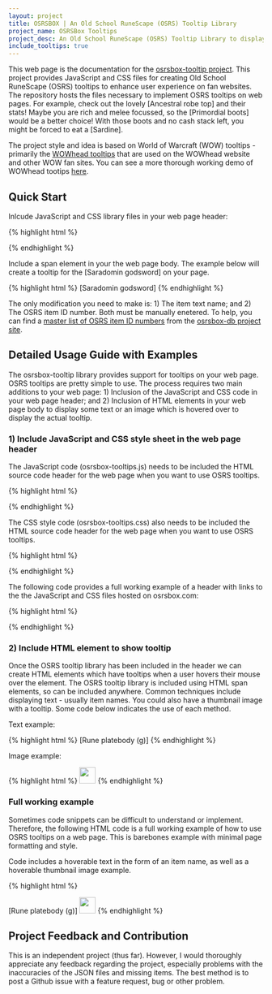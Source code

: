 ```yaml
---
layout: project
title: OSRSBOX | An Old School RuneScape (OSRS) Tooltip Library
project_name: OSRSBox Tooltips
project_desc: An Old School RuneScape (OSRS) Tooltip Library to display tooltips for OSRS items on mouse hover
include_tooltips: true
---
```


This web page is the documentation for the [osrsbox-tooltip project](https://github.com/osrsbox/osrsbox-tooltips). This project provides JavaScript and CSS files for creating Old School RuneScape (OSRS) tooltips to enhance user experience on fan websites. The repository hosts the files necessary to implement OSRS tooltips on web pages. For example, check out the lovely <span class="tooltip osrs-tooltip" id='21021' title='Please wait ...'>[Ancestral robe top]</span> and their stats! Maybe you are rich and melee focussed, so the <span class="tooltip osrs-tooltip" id='13239' title='Please wait ...'>[Primordial boots]</span> would be a better choice! With those boots and no cash stack left, you might be forced to eat a <span class="tooltip osrs-tooltip" id='325' title='Please wait ...'>[Sardine]</span>.

The project style and idea is based on World of Warcraft (WOW) tooltips - primarily the [WOWhead tooltips](http://www.wowhead.com/tooltips) that are used on the WOWhead website and other WOW fan sites. You can see a more thorough working demo of WOWhead tootips [here](http://wow.zamimg.com/widgets/power/demo.html).

## Quick Start

Inlcude JavaScript and CSS library files in your web page header:

{% highlight html %}
<head>
  <link rel="stylesheet" type="text/css" href="https://www.osrsbox.com/osrsbox-tooltips/osrsbox-tooltips.css">
  <script type="text/javascript" src="https://www.osrsbox.com/osrsbox-tooltips/osrsbox-tooltips.js"></script>
</head>
{% endhighlight %}

Include a span element in your the web page body. The example below will create a tooltip for the <span class="tooltip osrs-tooltip" id='11806' title='Please wait ...'>[Saradomin godsword]</span> on your page.

{% highlight html %}
<span class="tooltip osrs-tooltip" id='11806' title='Please wait ...'>[Saradomin godsword]</span>
{% endhighlight %}

The only modification you need to make is: 1) The item text name; and 2) The OSRS item ID number. Both must be manually enetered. To help, you can find a [master list of OSRS item ID numbers](https://www.osrsbox.com/osrsbox-db/items.csv) from the [osrsbox-db project site](https://github.com/osrsbox/osrsbox-db).

## Detailed Usage Guide with Examples

The osrsbox-tooltip library provides support for tooltips on your web page. OSRS tooltips are pretty simple to use. The process requires two main additions to your web page: 1) Inclusion of the JavaScript and CSS code in your web page header; and 2) Inclusion of HTML elements in your web page body to display some text or an image which is hovered over to display the actual tooltip.

### 1) Include JavaScript and CSS style sheet in the web page header

The JavaScript code (osrsbox-tooltips.js) needs to be included the HTML source code header for the web page when you want to use OSRS tooltips.

{% highlight html %}
<script type="text/javascript" src="https://www.osrsbox.com/osrsbox-tooltips/osrsbox-tooltips.js"></script>
{% endhighlight %}

The CSS style code (osrsbox-tooltips.css) also needs to be included the HTML source code header for the web page when you want to use OSRS tooltips.

{% highlight html %}
<link rel="stylesheet" type="text/css" href="https://www.osrsbox.com/osrsbox-tooltips/osrsbox-tooltips.css">
{% endhighlight %}

The following code provides a full working example of a header with links to the the JavaScript and CSS files hosted on osrsbox.com:

{% highlight html %}
<head>
  <link rel="stylesheet" type="text/css" href="https://www.osrsbox.com/osrsbox-tooltips/osrsbox-tooltips.css">
  <script type="text/javascript" src="https://www.osrsbox.com/osrsbox-tooltips/osrsbox-tooltips.js"></script>
</head>
{% endhighlight %}

### 2) Include HTML element to show tooltip

Once the OSRS tooltip library has been included in the header we can create HTML elements which have tooltips when a user hovers their mouse over the element. The OSRS tooltip library is included using HTML span elements, so can be included anywhere. Common techniques include displaying text - usually item names. You could also have a thumbnail image with a tooltip. Some code below indicates the use of each method.

Text example:

{% highlight html %}
<span class="tooltip osrs-tooltip" id='2615' title='Please wait ...'>[Rune platebody (g)]</span>
{% endhighlight %}

Image example:

{% highlight html %}
<span class="tooltip osrs-tooltip" id='2617' title='Please wait ...'><img class="" height="32" width="32" src="https://www.osrsbox.com/osrsbox-db/items-icons/2617.png"></span>
{% endhighlight %}

### Full working example

Sometimes code snippets can be difficult to understand or implement. Therefore, the following HTML code is a full working example of how to use OSRS tooltips on a web page. This is barebones example with minimal page formatting and style. 

Code includes a hoverable text in the form of an item name, as well as a hoverable thumbnail image example. 

{% highlight html %}
<!DOCTYPE html>
<html>
<head>
  <title>OSRSBOX | Simple HTML Example using OSRS Tooltips by PH01L</title>
  <!-- External links to osrsbox-tooltip library (JS and CSS) -->
  <link href="https://www.osrsbox.com/osrsbox-tooltips/osrsbox-tooltips.css" rel="stylesheet" type="text/css">
  <script src="https://www.osrsbox.com/osrsbox-tooltips/osrsbox-tooltips.js" type="text/javascript">
  </script>
</head>
<body>
  <span class="tooltip osrs-tooltip" id='2615' title='Please wait ...'>[Rune platebody (g)]</span>
  <span class="tooltip osrs-tooltip" id='2617' title='Please wait ...'><img class="" height="32" width="32" src="https://www.osrsbox.com/osrsbox-db/items-icons/2617.png"></span>
</body>
</html>
{% endhighlight %}

## Project Feedback and Contribution

This is an independent project (thus far). However, I would thoroughly appreciate any feedback regarding the project, especially problems with the inaccuracies of the JSON files and missing items. The best method is to post a Github issue with a feature request, bug or other problem. 
